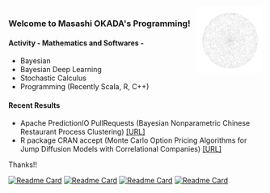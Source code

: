 <img src="https://github.com/jirotubuyaki/jirotubuyaki/blob/main/prefund_color.png" width="26%" align="right">  

### Welcome to Masashi OKADA's Programming!
#### Activity - Mathematics and Softwares -
* Bayesian
* Bayesian Deep Learning
* Stochastic Calculus
* Programming (Recently Scala, R, C++)

#### Recent Results
* Apache PredictionIO PullRequests (Bayesian Nonparametric Chinese Restaurant Process Clustering)  [[URL]](https://github.com/apache/predictionio/pull/458)
* R package CRAN accept (Monte Carlo Option Pricing Algorithms for Jump Diffusion Models with Correlational Companies)  [[URL]](https://cran.r-project.org/web/packages/Jdmbs/index.html)

Thanks!!

[![Readme Card](https://github-readme-stats.vercel.app/api/pin/?username=jirotubuyaki&repo=Jdmbs)](https://github.com/jirotubuyaki/Jdmbs)
[![Readme Card](https://github-readme-stats.vercel.app/api/pin/?username=jirotubuyaki&repo=CRPClustering)](https://github.com/jirotubuyaki/CRPClustering)
[![Readme Card](https://github-readme-stats.vercel.app/api/pin/?username=jirotubuyaki&repo=Random-Flower)](https://github.com/jirotubuyaki/Random-Flower)
[![Readme Card](https://github-readme-stats.vercel.app/api/pin/?username=jirotubuyaki&repo=Traffic-Simulator)](https://github.com/jirotubuyaki/Traffic-Simulator)

